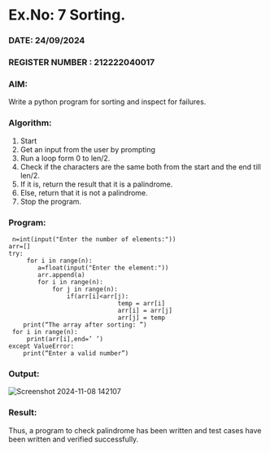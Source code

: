 # Ex.No: 7 Sorting. 

### DATE: 24/09/2024                                                                          
### REGISTER NUMBER :  212222040017
### AIM: 
Write a python program for sorting and inspect for failures. 
### Algorithm:
1. Start
2. Get an input from the user by prompting 
3. Run a loop form 0 to len/2.
4. Check if the characters are the same both from the start and the end till len/2. 
5. If it is, return the result that it is a palindrome.
6. Else, return that it is not a palindrome. 
7. Stop the program.
### Program:
```
 n=int(input("Enter the number of elements:"))  
arr=[]  
try:  
     for i in range(n):  
        a=float(input("Enter the element:"))  
        arr.append(a)  
        for i in range(n):  
            for j in range(n):  
                if(arr[i]<arr[j): 
                              temp = arr[i] 
                              arr[i] = arr[j] 
                              arr[j] = temp 
    print(“The array after sorting: ”) 
 for i in range(n): 
     print(arr[i],end=’ ’) 
except ValueError: 
    print(“Enter a valid number”) 
```












### Output:
![Screenshot 2024-11-08 142107](https://github.com/user-attachments/assets/1abbf75c-e29a-4ba9-b272-fa5182146343)


### Result:
Thus, a program to check palindrome has been written and test cases have been written and verified successfully.
